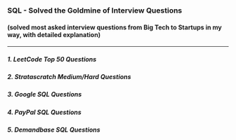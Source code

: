 ### SQL - Solved the Goldmine of Interview Questions
#### (solved most asked interview questions from Big Tech to Startups in my way, with detailed explanation)
-----------------
##### 1. LeetCode Top 50 Questions
##### 2. Stratascratch Medium/Hard Questions
##### 3. Google SQL Questions
##### 4. PayPal SQL Questions
##### 5. Demandbase SQL Questions
